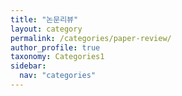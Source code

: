 ```yaml
---
title: "논문리뷰"
layout: category
permalink: /categories/paper-review/
author_profile: true
taxonomy: Categories1
sidebar:
  nav: "categories"
---
```

